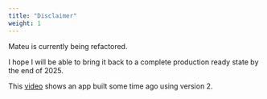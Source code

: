 ```yaml
---
title: "Disclaimer"
weight: 1
---
```


Mateu is currently being refactored. 

I hope I will be able to bring it back to a complete production ready state by the end of 2025.

This [video](https://youtu.be/h_MSTvnN55o) shows an app built some time ago using version 2.
